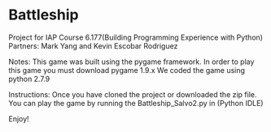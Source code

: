 # Battleship
Project for IAP Course 6.177(Building Programming Experience with Python)
Partners: Mark Yang and Kevin Escobar Rodriguez

Notes:
This game was built using the pygame framework.
In order to play this game you must download pygame 1.9.x
We coded the game using python 2.7.9

Instructions:
Once you have cloned the project or downloaded the zip file.
You can play the game by running the Battleship_Salvo2.py in (Python IDLE)

Enjoy!
